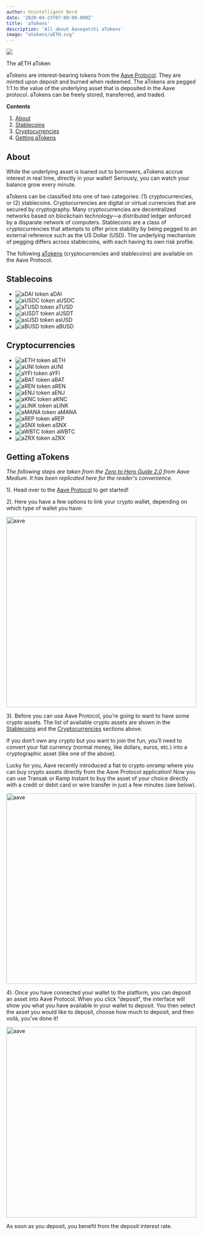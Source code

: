 ```yaml
---
author: Unintelligent Nerd
date: '2020-04-23T07:00:00.000Z'
title: 'aTokens'
description: 'All about Aavegotchi aTokens'
image: "atokens/aETH.svg"
---
```



<div class="headerImageContainer">
<img class="headerImage" src="/atokens/aETH.svg">
<p class="headerImageText">The aETH aToken</p>
</div>

aTokens are interest-bearing tokens from the [Aave Protocol](https://aave.com). They are minted upon deposit and burned when redeemed. The aTokens are pegged 1:1 to the value of the underlying asset that is deposited in the Aave protocol. aTokens can be freely stored, transferred, and traded. 


<div class="contentsBox">

**Contents**

<ol>
<li><a href=#introduction>About</a></li>
<li><a href=#stablecoins>Stablecoins</a></li>
<li><a href=#cryptocurrencies>Cryptocurrencies</a></li>
<li><a href=#getting-atokens>Getting aTokens</a></li>
</ol>

</div>

## About

While the underlying asset is loaned out to borrowers, aTokens accrue interest in real time, directly in your wallet! Seriously, you can watch your balance grow every minute.

aTokens can be classified into one of two categories: (1) cryptocurrencies, or (2) stablecoins. Cryptocurrencies are digital or virtual currencies that are secured by cryptography. Many cryptocurrencies are decentralized networks based on blockchain technology—a distributed ledger enforced by a disparate network of computers. Stablecoins are a class of cryptocurrencies that attempts to offer price stability by being pegged to an external reference such as the US Dollar (USD). The underlying mechanism of pegging differs across stablecoins, with each having its own risk profile. 


The following [aTokens](https://docs.aave.com/developers/deployed-contracts/deployed-contract-instances) (cryptocurrencies and stablecoins) are available on the Aave Protocol. 

## Stablecoins

* <img class="atoken" src="/atokens/aDAI.svg" alt = "aDAI token"> aDAI
* <img class="atoken" src="/atokens/aUSDC.svg" alt = "aUSDC token"> aUSDC
* <img class="atoken" src="/atokens/aTUSD.svg" alt = "aTUSD token"> aTUSD
* <img class="atoken" src="/atokens/aUSDT.svg" alt = "aUSDT token"> aUSDT
* <img class="atoken" src="/atokens/asUSD.svg" alt = "asUSD token"> asUSD
* <img class="atoken" src="/atokens/aBUSD.svg" alt = "aBUSD token"> aBUSD

## Cryptocurrencies

* <img class="atoken" src="/atokens/aETH.svg" alt = "aETH token"> aETH
* <img class="atoken" src="/atokens/aUNI.svg" alt = "aUNI token"> aUNI
* <img class="atoken" src="/atokens/aYFI.svg" alt = "aYFI token"> aYFI
* <img class="atoken" src="/atokens/aBAT.svg" alt = "aBAT token"> aBAT
* <img class="atoken" src="/atokens/aREN.svg" alt = "aREN token"> aREN
* <img class="atoken" src="/atokens/aENJ.svg" alt = "aENJ token"> aENJ
* <img class="atoken" src="/atokens/aKNC.svg" alt = "aKNC token"> aKNC
* <img class="atoken" src="/atokens/aLINK.svg" alt = "aLINK token"> aLINK
* <img class="atoken" src="/atokens/aMANA.svg" alt = "aMANA token"> aMANA
* <img class="atoken" src="/atokens/aREP.svg" alt = "aREP token"> aREP
* <img class="atoken" src="/atokens/aSNX.svg" alt = "aSNX token"> aSNX
* <img class="atoken" src="/atokens/aWBTC.svg" alt = "aWBTC token"> aWBTC
* <img class="atoken" src="/atokens/aZRX.svg" alt = "aZRX token"> aZRX

## Getting aTokens

*The following steps are taken from the <a href = "https://medium.com/aave/zero-to-hero-guide-2-0-dadce0f3e834">Zero to Hero Guide 2.0</a> from Aave Medium. It has been replicated here for the reader's convenience.*

1). Head over to the <a href = "https://app.aave.com/">Aave Protocol</a> to get started!

2). Here you have a few options to link your crypto wallet, depending on which type of wallet you have:

<img src = "/atokens/connect-your-wallet.png" alt = "aave" width = "500">

3). Before you can use Aave Protocol, you’re going to want to have some crypto assets. The list of available crypto assets are shown in the <a href=#stablecoins>Stablecoins</a> and the <a href=#cryptocurrencies>Cryptocurrencies</a> sections above.

If you don’t own any crypto but you want to join the fun, you’ll need to convert your fiat currency (normal money, like dollars, euros, etc.) into a cryptographic asset (like one of the above).

Lucky for you, Aave recently introduced a fiat to crypto onramp where you can buy crypto assets directly from the Aave Protocol application! Now you can use Transak or Ramp Instant to buy the asset of your choice directly with a credit or debit card or wire transfer in just a few minutes (see below).

<img src = "/atokens/buy-with-fiat.png" alt = "aave" width = "500">

4). Once you have connected your wallet to the platform, you can deposit an asset into Aave Protocol. When you click “deposit”, the interface will show you what you have available in your wallet to deposit. You then select the asset you would like to deposit, choose how much to deposit, and then voilá, you’ve done it!

<img src = "/atokens/deposit.gif" alt = "aave" width = "500">

As soon as you deposit, you benefit from the deposit interest rate.